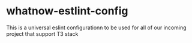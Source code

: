 # whatnow-estlint-config
This is a universal eslint configurationn to be used for all of our incoming project that support T3 stack

